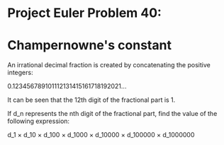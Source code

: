 # Project Euler Problem 40:
# Champernowne's constant
An irrational decimal fraction is created by concatenating the positive integers:

0.123456789101112131415161718192021...

It can be seen that the 12th digit of the fractional part is 1.

If d_n represents the nth digit of the fractional part, find the value of the following expression:

d_1 × d_10 × d_100 × d_1000 × d_10000 × d_100000 × d_1000000